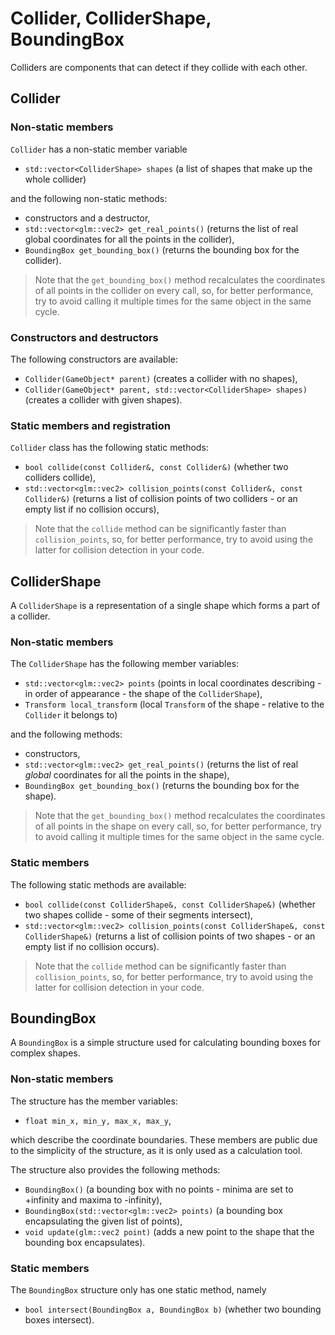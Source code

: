# Collider, ColliderShape, BoundingBox

Colliders are components that can detect if they collide with each other.

## Collider

### Non-static members

`Collider` has a non-static member variable
- `std::vector<ColliderShape> shapes` (a list of shapes that make up the whole collider)

and the following non-static methods:
- constructors and a destructor,
- `std::vector<glm::vec2> get_real_points()` (returns the list of real global coordinates for all the points in the collider),
- `BoundingBox get_bounding_box()` (returns the bounding box for the collider).

> Note that the `get_bounding_box()` method recalculates the coordinates of all points in the collider on every call, so, for better performance, try to avoid calling it multiple times for the same object in the same cycle.

### Constructors and destructors

The following constructors are available:
- `Collider(GameObject* parent)` (creates a collider with no shapes),
- `Collider(GameObject* parent, std::vector<ColliderShape> shapes)` (creates a collider with given shapes).

### Static members and registration

`Collider` class has the following static methods:
- `bool collide(const Collider&, const Collider&)` (whether two colliders collide),
- `std::vector<glm::vec2> collision_points(const Collider&, const Collider&)` (returns a list of collision points of two colliders - or an empty list if no collision occurs),

> Note that the `collide` method can be significantly faster than `collision_points`, so, for better performance, try to avoid using the latter for collision detection in your code.

## ColliderShape

A `ColliderShape` is a representation of a single shape which forms a part of a collider.

### Non-static members

The `ColliderShape` has the following member variables:
- `std::vector<glm::vec2> points` (points in local coordinates describing - in order of appearance - the shape of the `ColliderShape`),
- `Transform local_transform` (local `Transform` of the shape - relative to the `Collider` it belongs to)

and the following methods:
- constructors,
- `std::vector<glm::vec2> get_real_points()` (returns the list of real *global* coordinates for all the points in the shape),
- `BoundingBox get_bounding_box()` (returns the bounding box for the shape).

> Note that the `get_bounding_box()` method recalculates the coordinates of all points in the shape on every call, so, for better performance, try to avoid calling it multiple times for the same object in the same cycle.

### Static members

The following static methods are available:
- `bool collide(const ColliderShape&, const ColliderShape&)` (whether two shapes collide - some of their segments intersect),
- `std::vector<glm::vec2> collision_points(const ColliderShape&, const ColliderShape&)` (returns a list of collision points of two shapes - or an empty list if no collision occurs).

> Note that the `collide` method can be significantly faster than `collision_points`, so, for better performance, try to avoid using the latter for collision detection in your code.

## BoundingBox

A `BoundingBox` is a simple structure used for calculating bounding boxes for complex shapes.

### Non-static members

The structure has the member variables:
- `float min_x, min_y, max_x, max_y`,

which describe the coordinate boundaries. These members are public due to the simplicity of the structure, as it is only used as a calculation tool.

The structure also provides the following methods:
- `BoundingBox()` (a bounding box with no points - minima are set to +infinity and maxima to -infinity),
- `BoundingBox(std::vector<glm::vec2> points)` (a bounding box encapsulating the given list of points),
- `void update(glm::vec2 point)` (adds a new point to the shape that the bounding box encapsulates).

### Static members

The `BoundingBox` structure only has one static method, namely
- `bool intersect(BoundingBox a, BoundingBox b)` (whether two bounding boxes intersect).